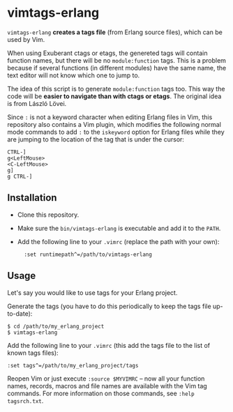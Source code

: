 vimtags-erlang
==============

`vimtags-erlang` **creates a tags file** (from Erlang source files), which can
be used by Vim.

When using Exuberant ctags or etags, the genereted tags will contain function
names, but there will be no `module:function` tags. This is a problem
because if several functions (in different modules) have the same name, the
text editor will not know which one to jump to.

The idea of this script is to generate `module:function` tags too. This way the
code will be **easier to navigate than with ctags or etags**. The original idea
is from László Lövei.

Since `:` is not a keyword character when editing Erlang files in Vim, this
repository also contains a Vim plugin, which modifies the following normal mode
commands to add `:` to the `iskeyword` option for Erlang files while they are
jumping to the location of the tag that is under the cursor:

    CTRL-]
    g<LeftMouse>
    <C-LeftMouse>
    g]
    g CTRL-]

Installation
------------

- Clone this repository.
- Make sure the `bin/vimtags-erlang` is executable and add it to the `PATH`.
- Add the following line to your `.vimrc` (replace the path with your own):

        :set runtimepath^=/path/to/vimtags-erlang

Usage
-----

Let's say you would like to use tags for your Erlang project.

Generate the tags (you have to do this periodically to keep the tags file
up-to-date):

    $ cd /path/to/my_erlang_project
    $ vimtags-erlang

Add the following line to your `.vimrc` (this add the tags file to the list of
known tags files):

    :set tags^=/path/to/my_erlang_project/tags

Reopen Vim or just execute `:source $MYVIMRC` – now all your function names,
records, macros and file names are available with the Vim tag commands. For
more information on those commands, see `:help tagsrch.txt`.
